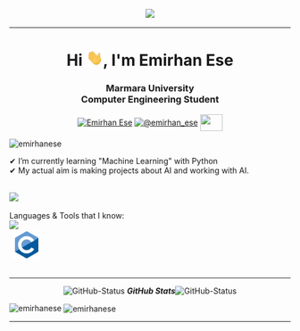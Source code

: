 <p align="center">
  <img src="https://github.com/thompsonemerson/thompsonemerson/raw/master/cover-thompson.png" height="200"/>
</p>
<hr>
<h1 align="center">Hi <img src="https://raw.githubusercontent.com/ABSphreak/ABSphreak/master/gifs/Hi.gif" width="30px">, I'm Emirhan Ese</h1>
<h3 align="center">Marmara University <br>
Computer Engineering Student</h3>
<p align="center">
<a href="https://www.linkedin.com/in/emirhan-ese/" target="blank"><img align="center" src="https://cdn.jsdelivr.net/npm/simple-icons@3.0.1/icons/linkedin.svg" alt="Emirhan Ese" height="30" width="40" /></a>
<a href="https://www.hackerrank.com/emirhan_ese" target="blank"><img align="center" src="https://cdn.jsdelivr.net/npm/simple-icons@3.0.1/icons/hackerrank.svg" alt="@emirhan_ese" height="30" width="40" /></a>
 <a href = "mailto: emirhan_ese@windowslive.com"><img align="center" src="https://simpleicons.org/icons/gmail.svg" height="30" width="40" /></a>
</p>
</p>

<p align="left"> <img src="https://komarev.com/ghpvc/?username=emirhanese&label=Profile Views&color=yellow&style=flat" alt="emirhanese" /> </p>
✔ I’m currently learning "Machine Learning" with Python<br>
✔ My actual aim is making projects about AI and working with AI.<br><br>
<p align="left"> <img src="https://media.giphy.com/media/ObNTw8Uzwy6KQ/giphy.gif" width=30px> </p>
Languages & Tools that I know:<br>
<code><img height="50" src="https://cdn3.iconfinder.com/data/icons/logos-and-brands-adobe/512/267_Python-512.png"></code><code> 
<code> <img height="50" src="https://raw.githubusercontent.com/devicons/devicon/master/icons/c/c-original.svg"> </code>
  </code>
  <hr>
  <p align="center">
 <img src="https://media.giphy.com/media/8UHRm5oY4k4FDxq5QG/giphy.gif" width="30px" alt="GitHub-Status"/>&nbsp;<i><b>GitHub Stats</b></i><img src="https://media.giphy.com/media/8UHRm5oY4k4FDxq5QG/giphy.gif" width="30px" alt="GitHub-Status"/></p>
<p><img align="left" src="https://github-readme-stats.vercel.app/api/top-langs?username=emirhanese&show_icons=true&locale=en&layout=compact" alt="emirhanese" /></p>

<p>&nbsp;<img align="center" src="https://github-readme-stats.vercel.app/api?username=emirhanese&show_icons=true&locale=en" alt="emirhanese" width="410" /></p>

<hr>
